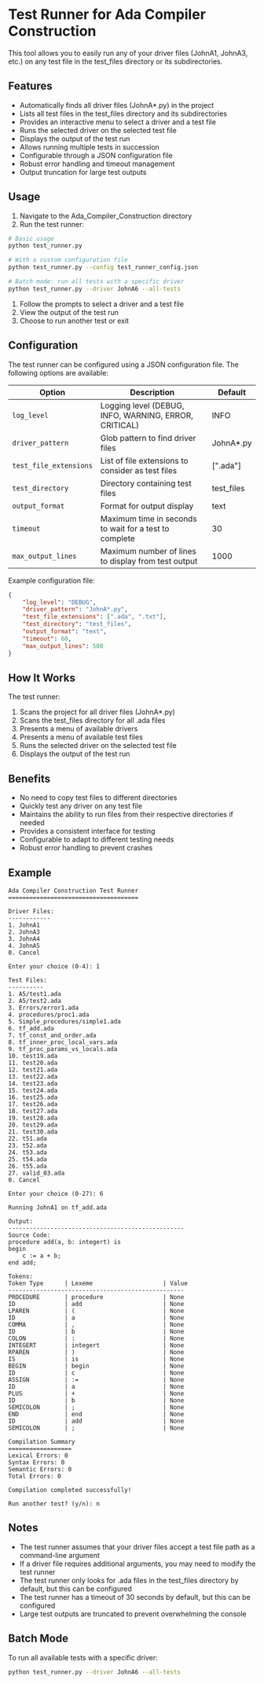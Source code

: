 # Test Runner for Ada Compiler Construction

This tool allows you to easily run any of your driver files (JohnA1, JohnA3, etc.) on any test file in the test_files directory or its subdirectories.

## Features

- Automatically finds all driver files (JohnA*.py) in the project
- Lists all test files in the test_files directory and its subdirectories
- Provides an interactive menu to select a driver and a test file
- Runs the selected driver on the selected test file
- Displays the output of the test run
- Allows running multiple tests in succession
- Configurable through a JSON configuration file
- Robust error handling and timeout management
- Output truncation for large test outputs

## Usage

1. Navigate to the Ada_Compiler_Construction directory
1. Run the test runner:

```bash
# Basic usage
python test_runner.py

# With a custom configuration file
python test_runner.py --config test_runner_config.json

# Batch mode: run all tests with a specific driver
python test_runner.py --driver JohnA6 --all-tests
```

1. Follow the prompts to select a driver and a test file
1. View the output of the test run
1. Choose to run another test or exit

## Configuration

The test runner can be configured using a JSON configuration file. The following options are available:

| Option | Description | Default |
|--------|-------------|---------|
| `log_level` | Logging level (DEBUG, INFO, WARNING, ERROR, CRITICAL) | INFO |
| `driver_pattern` | Glob pattern to find driver files | JohnA*.py |
| `test_file_extensions` | List of file extensions to consider as test files | [".ada"] |
| `test_directory` | Directory containing test files | test_files |
| `output_format` | Format for output display | text |
| `timeout` | Maximum time in seconds to wait for a test to complete | 30 |
| `max_output_lines` | Maximum number of lines to display from test output | 1000 |

Example configuration file:

```json
{
    "log_level": "DEBUG",
    "driver_pattern": "JohnA*.py",
    "test_file_extensions": [".ada", ".txt"],
    "test_directory": "test_files",
    "output_format": "text",
    "timeout": 60,
    "max_output_lines": 500
}
```

## How It Works

The test runner:

1. Scans the project for all driver files (JohnA*.py)
2. Scans the test_files directory for all .ada files
3. Presents a menu of available drivers
4. Presents a menu of available test files
5. Runs the selected driver on the selected test file
6. Displays the output of the test run

## Benefits

- No need to copy test files to different directories
- Quickly test any driver on any test file
- Maintains the ability to run files from their respective directories if needed
- Provides a consistent interface for testing
- Configurable to adapt to different testing needs
- Robust error handling to prevent crashes

## Example

```text
Ada Compiler Construction Test Runner
=====================================

Driver Files:
------------
1. JohnA1
2. JohnA3
3. JohnA4
4. JohnA5
0. Cancel

Enter your choice (0-4): 1

Test Files:
----------
1. A5/test1.ada
2. A5/test2.ada
3. Errors/error1.ada
4. procedures/proc1.ada
5. Simple_procedures/simple1.ada
6. tf_add.ada
7. tf_const_and_order.ada
8. tf_inner_proc_local_vars.ada
9. tf_proc_params_vs_locals.ada
10. test19.ada
11. test20.ada
12. test21.ada
13. test22.ada
14. test23.ada
15. test24.ada
16. test25.ada
17. test26.ada
18. test27.ada
19. test28.ada
20. test29.ada
21. test30.ada
22. t51.ada
23. t52.ada
24. t53.ada
25. t54.ada
26. t55.ada
27. valid_03.ada
0. Cancel

Enter your choice (0-27): 6

Running JohnA1 on tf_add.ada

Output:
--------------------------------------------------
Source Code:
procedure add(a, b: integert) is
begin
    c := a + b;
end add;

Tokens:
Token Type      | Lexeme                    | Value
--------------------------------------------------
PROCEDURE       | procedure                 | None
ID              | add                       | None
LPAREN          | (                         | None
ID              | a                         | None
COMMA           | ,                         | None
ID              | b                         | None
COLON           | :                         | None
INTEGERT        | integert                  | None
RPAREN          | )                         | None
IS              | is                        | None
BEGIN           | begin                     | None
ID              | c                         | None
ASSIGN          | :=                        | None
ID              | a                         | None
PLUS            | +                         | None
ID              | b                         | None
SEMICOLON       | ;                         | None
END             | end                       | None
ID              | add                       | None
SEMICOLON       | ;                         | None

Compilation Summary
==================
Lexical Errors: 0
Syntax Errors: 0
Semantic Errors: 0
Total Errors: 0

Compilation completed successfully!

Run another test? (y/n): n
```

## Notes

- The test runner assumes that your driver files accept a test file path as a command-line argument
- If a driver file requires additional arguments, you may need to modify the test runner
- The test runner only looks for .ada files in the test_files directory by default, but this can be configured
- The test runner has a timeout of 30 seconds by default, but this can be configured
- Large test outputs are truncated to prevent overwhelming the console

## Batch Mode

To run all available tests with a specific driver:

```bash
python test_runner.py --driver JohnA6 --all-tests